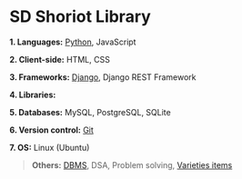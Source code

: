 # SD Shoriot Library

**1. Languages:** [Python](https://github.com/sdshoriot/SD-Shoriot-Library/tree/master/01.%20Languages/Python), JavaScript

**2. Client-side:** HTML, CSS

**3. Frameworks:** [Django](https://github.com/sdshoriot/SD-Shoriot-Library/tree/master/03.%20Frameworks/Django), Django REST Framework 

**4. Libraries:**   

**5. Databases:** MySQL, PostgreSQL, SQLite

**6. Version control:** [Git](https://github.com/sdshoriot/SD-Shoriot-Library/tree/master/06.%20Version%20control/Git)

**7. OS:** Linux (Ubuntu) 


> **Others:** [DBMS](https://github.com/sdshoriot/SD-Shoriot-Library/tree/master/Others/DBMS), DSA, Problem solving, [Varieties items](https://github.com/sdshoriot/SD-Shoriot-Library/tree/master/Others/Varieties%20items)